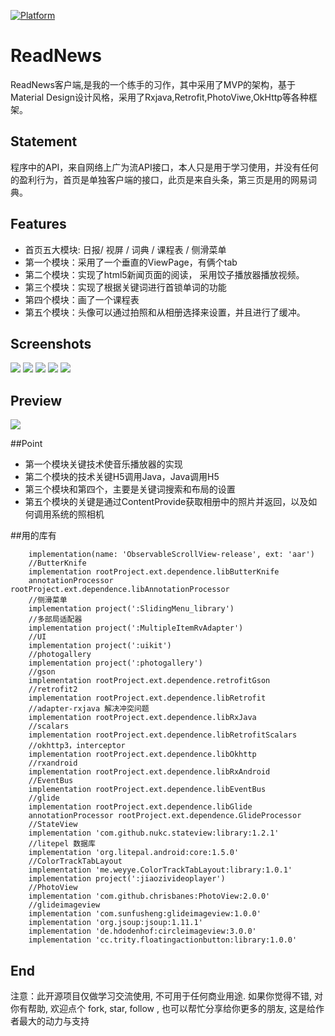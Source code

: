 [![Platform][1]][2]

[1]:https://img.shields.io/badge/platform-Android-blue.svg  
[2]:https://github.com/iMeiji/Toutiao


# ReadNews
ReadNews客户端,是我的一个练手的习作，其中采用了MVP的架构，基于Material Design设计风格，采用了Rxjava,Retrofit,PhotoViwe,OkHttp等各种框架。


## Statement
程序中的API，来自网络上广为流API接口，本人只是用于学习使用，并没有任何的盈利行为，首页是单独客户端的接口，此页是来自头条，第三页是用的网易词典。


## Features
- 首页五大模块:  日报/ 视屏 / 词典 / 课程表 / 侧滑菜单
- 第一个模块：采用了一个垂直的ViewPage，有俩个tab
- 第二个模块：实现了html5新闻页面的阅读， 采用饺子播放器播放视频。
- 第三个模块：实现了根据关键词进行首锁单词的功能
- 第四个模块：画了一个课程表
- 第五个模块：头像可以通过拍照和从相册选择来设置，并且进行了缓冲。


## Screenshots
![](screenshot/sc1.jpg)
![](screenshot/sc2.jpg)
![](screenshot/sc3.jpg)
![](screenshot/sc4.jpg)
![](screenshot/sc5.jpg)

## Preview
![](art/preview.gif)

##Point
- 第一个模块关键技术使音乐播放器的实现
- 第二个模块的技术关键H5调用Java，Java调用H5
- 第三个模块和第四个，主要是关键词搜索和布局的设置
- 第五个模块的关键是通过ContentProvide获取相册中的照片并返回，以及如何调用系统的照相机

##用的库有
```
    implementation(name: 'ObservableScrollView-release', ext: 'aar')
    //ButterKnife
    implementation rootProject.ext.dependence.libButterKnife
    annotationProcessor rootProject.ext.dependence.libAnnotationProcessor
    //侧滑菜单
    implementation project(':SlidingMenu_library')
    //多部局适配器
    implementation project(':MultipleItemRvAdapter')
    //UI
    implementation project(':uikit')
    //photogallery
    implementation project(':photogallery')
    //gson
    implementation rootProject.ext.dependence.retrofitGson
    //retrofit2
    implementation rootProject.ext.dependence.libRetrofit
    //adapter-rxjava 解决冲突问题
    implementation rootProject.ext.dependence.libRxJava
    //scalars
    implementation rootProject.ext.dependence.libRetrofitScalars
    //okhttp3，interceptor
    implementation rootProject.ext.dependence.libOkhttp
    //rxandroid
    implementation rootProject.ext.dependence.libRxAndroid
    //EventBus
    implementation rootProject.ext.dependence.libEventBus
    //glide
    implementation rootProject.ext.dependence.libGlide
    annotationProcessor rootProject.ext.dependence.GlideProcessor
    //StateView
    implementation 'com.github.nukc.stateview:library:1.2.1'
    //litepel 数据库
    implementation 'org.litepal.android:core:1.5.0'
    //ColorTrackTabLayout
    implementation 'me.weyye.ColorTrackTabLayout:library:1.0.1'
    implementation project(':jiaozivideoplayer')
    //PhotoView
    implementation 'com.github.chrisbanes:PhotoView:2.0.0'
    //glideimageview
    implementation 'com.sunfusheng:glideimageview:1.0.0'
    implementation 'org.jsoup:jsoup:1.11.1'
    implementation 'de.hdodenhof:circleimageview:3.0.0'
    implementation 'cc.trity.floatingactionbutton:library:1.0.0'
```

## End
注意：此开源项目仅做学习交流使用, 不可用于任何商业用途. 如果你觉得不错, 对你有帮助, 欢迎点个 fork, star, follow , 也可以帮忙分享给你更多的朋友, 这是给作者最大的动力与支持

